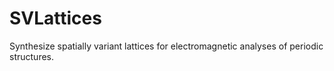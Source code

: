 # SVLattices
Synthesize spatially variant lattices for electromagnetic analyses of periodic structures.
